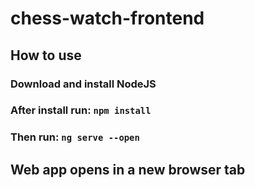 # chess-watch-frontend

## How to use

### Download and install NodeJS

### After install run: `npm install`

### Then run: `ng serve --open`

## Web app opens in a new browser tab
